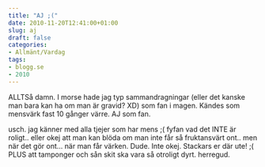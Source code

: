 ```yaml
---
title: "AJ ;("
date: 2010-11-20T12:41:00+01:00
slug: aj
draft: false
categories:
- Allmänt/Vardag
tags:
- blogg.se
- 2010
---
```

ALLTSå damn. I morse hade jag typ sammandragningar (eller det kanske man bara kan ha om man är gravid? XD) som fan i magen. Kändes som mensvärk fast 10 gånger värre. AJ som fan.  
  
usch. jag känner med alla tjejer som har mens ;( fyfan vad det INTE är roligt.. eller okej att man kan blöda om man inte får så fruktansvärt ont.. men när det gör ont... när man får värken. Dude. Inte okej. Stackars er där ute! ;(  
PLUS att tamponger och sån skit ska vara så otroligt dyrt. herregud.